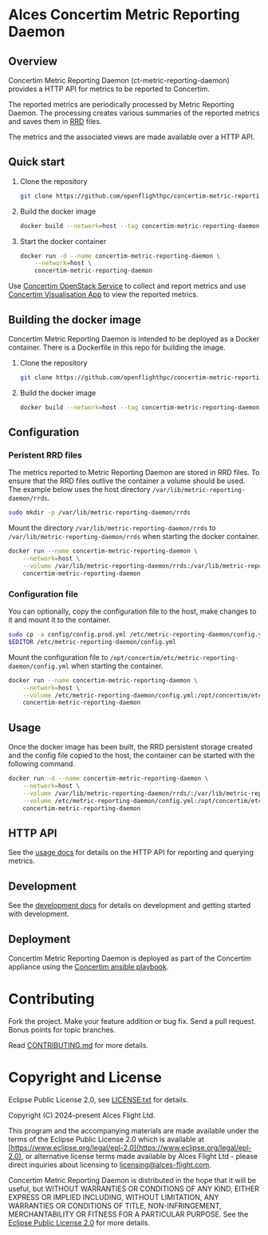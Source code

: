 # Alces Concertim Metric Reporting Daemon

## Overview

Concertim Metric Reporting Daemon (ct-metric-reporting-daemon) provides a HTTP
API for metrics to be reported to Concertim.

The reported metrics are periodically processed by Metric Reporting Daemon.
The processing creates various summaries of the reported metrics and saves them
in [RRD](https://oss.oetiker.ch/rrdtool/index.en.html) files.

The metrics and the associated views are made available over a HTTP API.

## Quick start

1. Clone the repository
    ```bash
    git clone https://github.com/openflighthpc/concertim-metric-reporting-daemon.git
    ```
2. Build the docker image
    ```bash
    docker build --network=host --tag concertim-metric-reporting-daemon:latest .
    ```
3. Start the docker container
    ```bash
	docker run -d --name concertim-metric-reporting-daemon \
		--network=host \
		concertim-metric-reporting-daemon
    ```

Use [Concertim OpenStack
Service](https://github.com/openflighthpc/concertim-openstack-service) to
collect and report metrics and use [Concertim Visualisation
App](https://github.com/openflighthpc/concertim-ct-visualisation-app) to view
the reported metrics.

## Building the docker image

Concertim Metric Reporting Daemon is intended to be deployed as a Docker container.
There is a Dockerfile in this repo for building the image.

1. Clone the repository
    ```bash
    git clone https://github.com/openflighthpc/concertim-metric-reporting-daemon.git
    ```
2. Build the docker image
    ```bash
    docker build --network=host --tag concertim-metric-reporting-daemon:latest .
    ```

## Configuration

### Peristent RRD files

The metrics reported to Metric Reporting Daemon are stored in RRD files.  To
ensure that the RRD files outlive the container a volume should be used.  The
example below uses the host directory `/var/lib/metric-reporting-daemon/rrds`.

```bash
sudo mkdir -p /var/lib/metric-reporting-daemon/rrds
```

Mount the directory `/var/lib/metric-reporting-daemon/rrds` to
`/var/lib/metric-reporting-daemon/rrds` when starting the docker container.

```bash
docker run --name concertim-metric-reporting-daemon \
    --network=host \
    --volume /var/lib/metric-reporting-daemon/rrds:/var/lib/metric-reporting-daemon/rrds \
    concertim-metric-reporting-daemon
```

### Configuration file

You can optionally, copy the configuration file to the host, make changes to it
and mount it to the container.

```bash
sudo cp -a config/config.prod.yml /etc/metric-reporting-daemon/config.yml
$EDITOR /etc/metric-reporting-daemon/config.yml
```

Mount the configuration file to
`/opt/concertim/etc/metric-reporting-daemon/config.yml` when starting the
container.

```bash
docker run --name concertim-metric-reporting-daemon \
    --network=host \
    --volume /etc/metric-reporting-daemon/config.yml:/opt/concertim/etc/metric-reporting-daemon/config.yml \
    concertim-metric-reporting-daemon
```

## Usage

Once the docker image has been built, the RRD persistent storage created and
the config file copied to the host, the container can be started with the
following command.

```bash
docker run -d --name concertim-metric-reporting-daemon \
    --network=host \
    --volume /var/lib/metric-reporting-daemon/rrds/:/var/lib/metric-reporting-daemon/rrds/ \
    --volume /etc/metric-reporting-daemon/config.yml:/opt/concertim/etc/metric-reporting-daemon/config.yml \
    concertim-metric-reporting-daemon
```

## HTTP API

See the [usage docs](docs/usage.md) for details on the HTTP API for reporting
and querying metrics.

## Development

See the [development docs](docs/DEVELOPMENT.md) for details on development and
getting started with development.

## Deployment

Concertim Metric Reporting Daemon is deployed as part of the Concertim
appliance using the [Concertim ansible
playbook](https://github.com/openflighthpc/concertim-ansible-playbook).

# Contributing

Fork the project. Make your feature addition or bug fix. Send a pull
request. Bonus points for topic branches.

Read [CONTRIBUTING.md](CONTRIBUTING.md) for more details.

# Copyright and License

Eclipse Public License 2.0, see [LICENSE.txt](LICENSE.txt) for details.

Copyright (C) 2024-present Alces Flight Ltd.

This program and the accompanying materials are made available under
the terms of the Eclipse Public License 2.0 which is available at
[https://www.eclipse.org/legal/epl-2.0](https://www.eclipse.org/legal/epl-2.0),
or alternative license terms made available by Alces Flight Ltd -
please direct inquiries about licensing to
[licensing@alces-flight.com](mailto:licensing@alces-flight.com).

Concertim Metric Reporting Daemon is distributed in the hope that it will be
useful, but WITHOUT WARRANTIES OR CONDITIONS OF ANY KIND, EITHER
EXPRESS OR IMPLIED INCLUDING, WITHOUT LIMITATION, ANY WARRANTIES OR
CONDITIONS OF TITLE, NON-INFRINGEMENT, MERCHANTABILITY OR FITNESS FOR
A PARTICULAR PURPOSE. See the [Eclipse Public License 2.0](https://opensource.org/licenses/EPL-2.0) for more
details.
